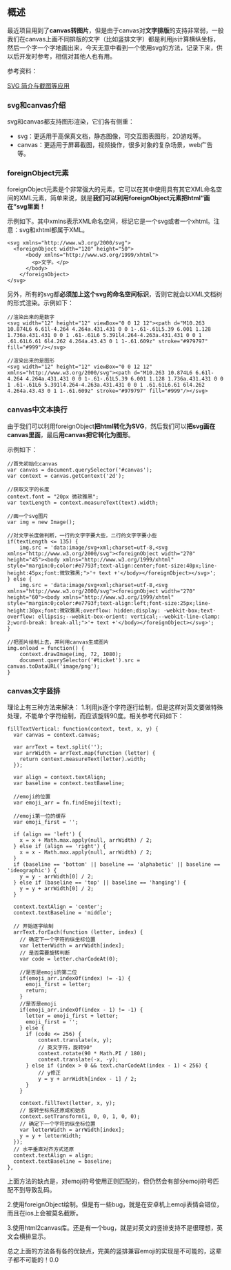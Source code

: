## 概述

最近项目用到了**canvas转图片**，但是由于canvas对**文字排版**的支持非常弱，一般我们在canvas上画不同排版的文字（比如竖排文字）都是利用js计算横纵坐标，然后一个字一个字地画出来，今天无意中看到一个使用svg的方法，记录下来，供以后开发时参考，相信对其他人也有用。

参考资料：

[SVG <foreignObject>简介与截图等应用](https://www.zhangxinxu.com/wordpress/2017/08/svg-foreignobject/)

### svg和canvas介绍

svg和canvas都支持图形渲染，它们各有侧重：
- svg：更适用于高保真文档，静态图像，可交互图表图形，2D游戏等。
- canvas：更适用于屏幕截图，视频操作，很多对象的复杂场景，web广告等。

### foreignObject元素

foreignObject元素是个非常强大的元素，它可以在其中使用具有其它XML命名空间的XML元素，简单来说，就是**我们可以利用foreignObject元素把html“画在”svg里面！**

示例如下。其中xmlns表示XML命名空间，标记它是一个svg或者一个xhtml。注意：svg和xhtml都属于XML。

```
<svg xmlns="http://www.w3.org/2000/svg">
  <foreignObject width="120" height="50">
      <body xmlns="http://www.w3.org/1999/xhtml">
        <p>文字。</p>
      </body>
    </foreignObject>
</svg>
```

另外，所有的svg都**必须加上这个svg的命名空间标识**，否则它就会以XML文档树的形式渲染。示例如下：

```
//渲染出来的是数字
<svg width="12" height="12" viewBox="0 0 12 12"><path d="M10.263 10.874L6 6.61l-4.264 4.264a.431.431 0 0 1-.61-.61L5.39 6.001 1.128 1.736a.431.431 0 0 1 .61-.61L6 5.391l4.264-4.263a.431.431 0 0 1 .61.61L6.61 6l4.262 4.264a.43.43 0 1 1-.61.609z" stroke="#979797" fill="#999"/></svg>

//渲染出来的是图形
<svg width="12" height="12" viewBox="0 0 12 12" xmlns="http://www.w3.org/2000/svg"><path d="M10.263 10.874L6 6.61l-4.264 4.264a.431.431 0 0 1-.61-.61L5.39 6.001 1.128 1.736a.431.431 0 0 1 .61-.61L6 5.391l4.264-4.263a.431.431 0 0 1 .61.61L6.61 6l4.262 4.264a.43.43 0 1 1-.61.609z" stroke="#979797" fill="#999"/></svg>
```

### canvas中文本换行

由于我们可以利用foreignObject**把html转化为SVG**，然后我们可以**把svg画在canvas里面**，最后**用canvas把它转化为图形**。

示例如下：

```
//首先初始化canvas
var canvas = document.querySelector('#canvas');
var context = canvas.getContext('2d');

//获取文字的长度
context.font = "20px 微软雅黑";
var textLength = context.measureText(text).width;

//画一个svg图片
var img = new Image();

//对文字长度做判断，一行的文字字要大些，二行的文字字要小些
if(textLength <= 135) {
    img.src = 'data:image/svg+xml;charset=utf-8,<svg xmlns="http://www.w3.org/2000/svg"><foreignObject width="270" height="45"><body xmlns="http://www.w3.org/1999/xhtml" style="margin:0;color:#e7793f;text-align:center;font-size:40px;line-height:45px;font:微软雅黑;">'+ text +'</body></foreignObject></svg>';
} else {
    img.src = 'data:image/svg+xml;charset=utf-8,<svg xmlns="http://www.w3.org/2000/svg"><foreignObject width="270" height="60"><body xmlns="http://www.w3.org/1999/xhtml" style="margin:0;color:#e7793f;text-align:left;font-size:25px;line-height:30px;font:微软雅黑;overflow: hidden;display: -webkit-box;text-overflow: ellipsis;--webkit-box-orient: vertical;--webkit-line-clamp: 2;word-break: break-all;">'+ text +'</body></foreignObject></svg>';
}

//把图片绘制上去，并利用canvas生成图片
img.onload = function() {
    context.drawImage(img, 72, 1080);
    document.querySelector('#ticket').src = canvas.toDataURL('image/png');
}
```

### canvas文字竖排

理论上有三种方法来解决：
1.利用js逐个字符逐行绘制，但是这样对英文要做特殊处理，不能单个字符绘制，而应该旋转90度。相关参考代码如下：

```
fillTextVertical: function(context, text, x, y) {
  var canvas = context.canvas;

  var arrText = text.split('');
  var arrWidth = arrText.map(function (letter) {
    return context.measureText(letter).width;
  });

  var align = context.textAlign;
  var baseline = context.textBaseline;

  //emoji的位置
  var emoji_arr = fn.findEmoji(text);

  //emoji第一位的缓存
  var emoji_first = '';

  if (align == 'left') {
    x = x + Math.max.apply(null, arrWidth) / 2;
  } else if (align == 'right') {
    x = x - Math.max.apply(null, arrWidth) / 2;
  }
  if (baseline == 'bottom' || baseline == 'alphabetic' || baseline == 'ideographic') {
    y = y - arrWidth[0] / 2;
  } else if (baseline == 'top' || baseline == 'hanging') {
    y = y + arrWidth[0] / 2;
  }

  context.textAlign = 'center';
  context.textBaseline = 'middle';

  // 开始逐字绘制
  arrText.forEach(function (letter, index) {
    // 确定下一个字符的纵坐标位置
    var letterWidth = arrWidth[index];
    // 是否需要旋转判断
    var code = letter.charCodeAt(0);

    //是否是emoji的第二位
    if(emoji_arr.indexOf(index) != -1) {
      emoji_first = letter;
      return;
    }
    //是否是emoji
    if(emoji_arr.indexOf(index - 1) != -1) {
      letter = emoji_first + letter;
      emoji_first = '';
    } else {
      if (code <= 256) {
          context.translate(x, y);
          // 英文字符，旋转90°
          context.rotate(90 * Math.PI / 180);
          context.translate(-x, -y);
      } else if (index > 0 && text.charCodeAt(index - 1) < 256) {
          // y修正
          y = y + arrWidth[index - 1] / 2;
      }
    }

    context.fillText(letter, x, y);
    // 旋转坐标系还原成初始态
    context.setTransform(1, 0, 0, 1, 0, 0);
    // 确定下一个字符的纵坐标位置
    var letterWidth = arrWidth[index];
    y = y + letterWidth;
  });
  // 水平垂直对齐方式还原
  context.textAlign = align;
  context.textBaseline = baseline;
},
```

上面方法的缺点是，对emoji符号使用正则匹配的，但仍然会有部分emoji符号匹配不到导致乱码。

2.使用foreignObject绘制。但是有一些bug，就是在安卓机上emoji表情会错位，而且在ios上会被莫名截断。

3.使用html2canvas库。还是有一个bug，就是对英文的竖排支持不是很理想，英文会横排显示。

总之上面的方法各有各的优缺点，完美的竖排兼容emoji的实现是不可能的，这辈子都不可能的！0.0























